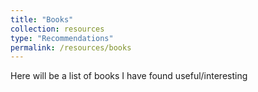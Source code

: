 ```yaml
---
title: "Books"
collection: resources
type: "Recommendations"
permalink: /resources/books
---
```


Here will be a list of books I have found useful/interesting 